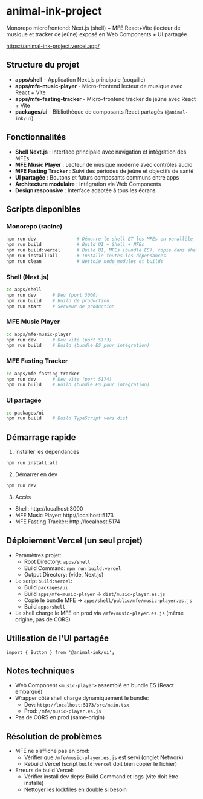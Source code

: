 # animal-ink-project

Monorepo microfrontend: Next.js (shell) + MFE React+Vite (lecteur de musique et tracker de jeûne) exposé en Web Components + UI partagée.

https://animal-ink-project.vercel.app/

## Structure du projet

- **apps/shell** - Application Next.js principale (coquille)
- **apps/mfe-music-player** - Micro-frontend lecteur de musique avec React + Vite
- **apps/mfe-fasting-tracker** - Micro-frontend tracker de jeûne avec React + Vite
- **packages/ui** - Bibliothèque de composants React partagés (`@animal-ink/ui`)

## Fonctionnalités

- **Shell Next.js** : Interface principale avec navigation et intégration des MFEs
- **MFE Music Player** : Lecteur de musique moderne avec contrôles audio
- **MFE Fasting Tracker** : Suivi des périodes de jeûne et objectifs de santé
- **UI partagée** : Boutons et futurs composants communs entre apps
- **Architecture modulaire** : Intégration via Web Components
- **Design responsive** : Interface adaptée à tous les écrans

## Scripts disponibles

### Monorepo (racine)
```bash
npm run dev               # Démarre le shell ET les MFEs en parallèle
npm run build             # Build UI + Shell + MFEs
npm run build:vercel      # Build UI, MFEs (bundle ES), copie dans shell/public/mfe/, build shell
npm run install:all       # Installe toutes les dépendances
npm run clean             # Nettoie node_modules et builds
```

### Shell (Next.js)
```bash
cd apps/shell
npm run dev      # Dev (port 3000)
npm run build    # Build de production
npm run start    # Serveur de production
```

### MFE Music Player
```bash
cd apps/mfe-music-player
npm run dev      # Dev Vite (port 5173)
npm run build    # Build (bundle ES pour intégration)
```

### MFE Fasting Tracker
```bash
cd apps/mfe-fasting-tracker
npm run dev      # Dev Vite (port 5174)
npm run build    # Build (bundle ES pour intégration)
```

### UI partagée
```bash
cd packages/ui
npm run build    # Build TypeScript vers dist
```

## Démarrage rapide

1) Installer les dépendances
```bash
npm run install:all
```

2) Démarrer en dev
```bash
npm run dev
```

3) Accès
- Shell: http://localhost:3000
- MFE Music Player: http://localhost:5173
- MFE Fasting Tracker: http://localhost:5174

## Déploiement Vercel (un seul projet)
- Paramètres projet:
  - Root Directory: `apps/shell`
  - Build Command: `npm run build:vercel`
  - Output Directory: (vide, Next.js)
- Le script `build:vercel`:
  - Build `packages/ui`
  - Build `apps/mfe-music-player` → `dist/music-player.es.js`
  - Copie le bundle MFE → `apps/shell/public/mfe/music-player.es.js`
  - Build `apps/shell`
- Le shell charge le MFE en prod via `/mfe/music-player.es.js` (même origine, pas de CORS)

## Utilisation de l'UI partagée
```tsx
import { Button } from '@animal-ink/ui';
```

## Notes techniques
- Web Component `<music-player>` assemblé en bundle ES (React embarqué)
- Wrapper côté shell charge dynamiquement le bundle:
  - Dev: `http://localhost:5173/src/main.tsx`
  - Prod: `/mfe/music-player.es.js`
- Pas de CORS en prod (same-origin)

## Résolution de problèmes
- MFE ne s’affiche pas en prod:
  - Vérifier que `/mfe/music-player.es.js` est servi (onglet Network)
  - Rebuild Vercel (script `build:vercel` doit bien copier le fichier)
- Erreurs de build Vercel:
  - Vérifier install dev deps: Build Command et logs (vite doit être installé)
  - Nettoyer les lockfiles en double si besoin

